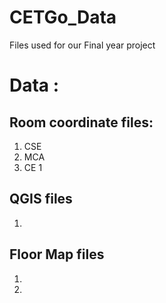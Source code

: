 # CETGo_Data
Files used for our Final year project


# Data :

## Room coordinate files: 

1. CSE
1. MCA
1. CE 1

## QGIS files
1. 


## Floor Map files
1. 
1. 
